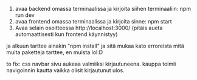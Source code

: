 ﻿1. avaa backend omassa terminaalissa ja kirjoita siihen terminaaliin: npm run dev
2. avaa frontend omassa terminaalissa ja kirjoita sinne: npm start
3. Avaa selain osoitteessa http://localhost:3000/ (pitäis aueta automaattisesti kun frontend käynnistyy)

ja alkuun tarttee ainakin "npm install" ja sitä mukaa kato erroreista mitä muita paketteja tarttee, en muista lol:D


to fix: 
css navbar
sivu aukeaa valmiiksi kirjautuneena.
kauppa toimii navigoinnin kautta vaikka olisit kirjautunut ulos.
